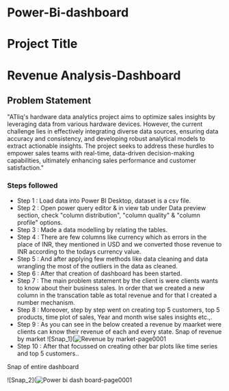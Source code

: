 # Power-Bi-dashboard
 # Project Title

# Revenue Analysis-Dashboard


## Problem Statement

"ATliq's hardware data analytics project aims to optimize sales insights by leveraging data from various hardware devices. However, the current challenge lies in effectively integrating diverse data sources, ensuring data accuracy and consistency, and developing robust analytical models to extract actionable insights. The project seeks to address these hurdles to empower sales teams with real-time, data-driven decision-making capabilities, ultimately enhancing sales performance and customer satisfaction."










### Steps followed 

- Step 1 : Load data into Power BI Desktop, dataset is a csv file.
- Step 2 : Open power query editor & in view tab under Data preview section, check "column distribution", "column quality" & "column profile" options.
- Step 3 : Made a data modelling by relating the tables.
- Step 4 : There are few columns like currency which as errors in the place of INR, they mentioned in USD and we converted those revenue to INR according to the todays currency value.
- Step 5 : And after applying few methods like data cleaning  and data wrangling the most of the outliers in the data as cleaned.
- Step 6 : After that creation of dashboard has been started.
- Step 7 : The main problem statement by the client is were clients wants to know about their business sales. In order that we created a new column in the transcation table as total revenue and for that I created a number mechanism.
- Step 8 : Moreover, step by step went on creating top 5 customers, top 5 products, time plot of sales, Year and month wise sales insights etc.,.
- Step 9 : As you can see in the below created a revenue by maarket  were clients can know their revenue of each and every state. 
 Snap of revenue by market
![Snap_1](![Revenue by market-page0001](https://github.com/Gattusai14/Power-Bi-dashboard/assets/163451539/c4918f65-f64c-484c-bbda-a8087c43d763)
- Step 10 : After that focussed on creating other bar plots like time series and top 5 customers..
        
Snap of entire dashboard

![Snap_2](![Power bi dash board-page0001](https://github.com/Gattusai14/Power-Bi-dashboard/assets/163451539/315cba48-ce79-4ca8-b85a-07458113dac5)
